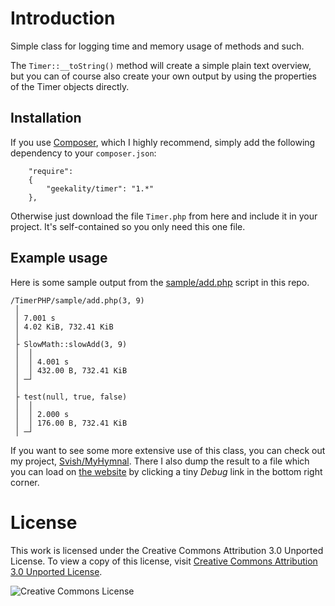 Introduction
===

Simple class for logging time and memory usage of methods and such.

The `Timer::__toString()` method will create a simple plain text overview,
but you can of course also create your own output by using the properties 
of the Timer objects directly.

Installation
---

If you use [Composer](http://getcomposer.org), which I highly recommend, simply add
the following dependency to your `composer.json`:

        "require":
	    {
	    	"geekality/timer": "1.*"
    	},

Otherwise just download the file `Timer.php` from here and include it in your project.
It's self-contained so you only need this one file.

Example usage
---

Here is some sample output from the [sample/add.php](sample/add.php) script in this repo.

    /TimerPHP/sample/add.php(3, 9)
     │ 
     │ 7.001 s
     │ 4.02 KiB, 732.41 KiB
     │ 
     ├ SlowMath::slowAdd(3, 9)
     │  │ 
     │  │ 4.001 s
     │  │ 432.00 B, 732.41 KiB
     │ ─┘ 
     │ 
     ├ test(null, true, false)
     │  │ 
     │  │ 2.000 s
     │  │ 176.00 B, 732.41 KiB
     │ ─┘ 

If you want to see some more extensive use of this class, you can check out my project,
[Svish/MyHymnal](https://github.com/svish/MyHymnal). There I also dump the result to a 
file which you can load on [the website](http://myhymnal.net) by clicking a tiny *Debug* link in the bottom right corner.


License
===

This work is licensed under the Creative Commons Attribution 3.0 Unported License. To view a copy of this license, visit [Creative Commons Attribution 3.0 Unported License](http://creativecommons.org/licenses/by/3.0/).

![Creative Commons License](http://i.creativecommons.org/l/by/3.0/88x31.png)
